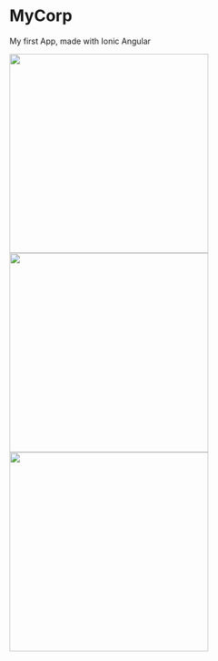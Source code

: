 # MyCorp
My first App, made with Ionic Angular

<img src="readme/screenshot1.png" height="350px"/>
<img src="readme/screenshot2.png" height="350px"/>
<img src="readme/screenshot3.png" height="350px"/>